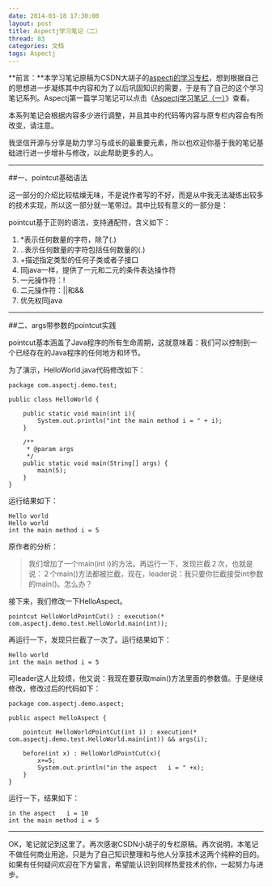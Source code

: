 ```yaml
---
date: 2014-03-18 17:30:00
layout: post
title: Aspectj学习笔记（二）
thread: 83
categories: 文档
tags: Aspectj
---
```


**前言：**本学习笔记原稿为CSDN大胡子的[aspectj的学习专栏](http://my.csdn.net/zl3450341)，想到根据自己的思想进一步凝练其中内容和为了以后巩固知识的需要，于是有了自己的这个学习笔记系列。Aspectj第一篇学习笔记可以点击《[Aspectj学习笔记（一）](http://hijiangtao.github.io/2014/03/18/AspectjStudyNode1/)》查看。

本系列笔记会根据内容多少进行调整，并且其中的代码等内容与原专栏内容会有所改变，请注意。

我坚信开源与分享是助力学习与成长的最重要元素，所以也欢迎你基于我的笔记基础进行进一步增补与修改，以此帮助更多的人。

----

##一、pointcut基础语法

这一部分的介绍比较枯燥无味，不是说作者写的不好，而是从中我无法凝练出较多的技术实现，所以这一部分就一笔带过。其中比较有意义的一部分是：

pointcut基于正则的语法，支持通配符，含义如下：

1. *表示任何数量的字符，除了(.) 
2. ..表示任何数量的字符包括任何数量的(.) 
3. +描述指定类型的任何子类或者子接口
4. 同java一样，提供了一元和二元的条件表达操作符
5. 一元操作符：!
6. 二元操作符：||和&&
7. 优先权同java

----

##二、args带参数的pointcut实践

pointcut基本涵盖了Java程序的所有生命周期，这就意味着：我们可以控制到一个已经存在的Java程序的任何地方和环节。

为了演示，HelloWorld.java代码修改如下：

```
package com.aspectj.demo.test;  
  
public class HelloWorld {  
  
	public static void main(int i){
		System.out.println("int the main method i = " + i);
	}
	
    /** 
     * @param args 
     */  
    public static void main(String[] args) {  
    	main(5);
    }  
} 
```

运行结果如下：

```
Hello world
Hello world
int the main method i = 5
```

原作者的分析：

>我们增加了一个main(int i)的方法。再运行一下，发现拦截２次，也就是说：２个main()方法都被拦截，现在，leader说：我只要你拦截接受int参数的main()。怎么办？

接下来，我们修改一下HelloAspect。

```
pointcut HelloWorldPointCut() : execution(* com.aspectj.demo.test.HelloWorld.main(int)); 
```

再运行一下，发现只拦截了一次了。运行结果如下：

```
Hello world
int the main method i = 5
```

可leader这人比较烦，他又说：我现在要获取main()方法里面的参数值。于是继续修改，修改过后的代码如下：

```
package com.aspectj.demo.aspect;  
  
public aspect HelloAspect {  
  
	pointcut HelloWorldPointCut(int i) : execution(* com.aspectj.demo.test.HelloWorld.main(int)) && args(i);  
    
    before(int x) : HelloWorldPointCut(x){  
    	x+=5;  
        System.out.println("in the aspect   i = " +x);  
    }  
} 
```

运行一下，结果如下：

```
in the aspect   i = 10
int the main method i = 5
```

----

OK，笔记就记到这里了。再次感谢CSDN小胡子的专栏原稿。再次说明，本笔记不做任何商业用途，只是为了自己知识整理和与他人分享技术这两个纯粹的目的。如果有任何疑问欢迎在下方留言，希望能认识到同样热爱技术的你，一起努力与进步。